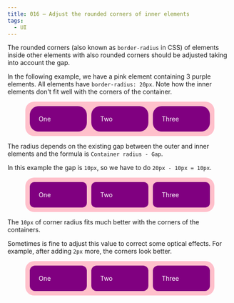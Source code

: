 ```yaml
---
title: 016 — Adjust the rounded corners of inner elements
tags:
  - UI
---
```


The rounded corners (also known as `border-radius` in CSS) of
elements inside other elements with also rounded corners should be adjusted
taking into account the gap.

<!--more -->

In the following example, we have a pink element containing 3 purple elements.
All elements have `border-radius: 20px`. Note how the inner elements don't fit
well with the corners of the container.

<figure>
  <div style="border-radius:20px;padding:10px;background-color:pink;display:flex;gap:10px;">
  <div style="border-radius:20px;padding:20px;background-color:purple;color:white;flex:1">One</div>
  <div style="border-radius:20px;padding:20px;background-color:purple;color:white;flex:1">Two</div>
  <div style="border-radius:20px;padding:20px;background-color:purple;color:white;flex:1">Three</div>
  </div>
</figure>

The radius depends on the existing gap between the outer and inner elements and
the formula is `Container radius - Gap`.

In this example the gap is `10px`, so we have to do `20px - 10px = 10px`.

<figure>
  <div style="border-radius:20px;padding:10px;background-color:pink;display:flex;gap:10px;">
    <div style="border-radius:10px;padding:20px;background-color:purple;color:white;flex:1">One</div>
    <div style="border-radius:10px;padding:20px;background-color:purple;color:white;flex:1">Two</div>
    <div style="border-radius:10px;padding:20px;background-color:purple;color:white;flex:1">Three</div>
  </div>
</figure>

The `10px` of corner radius fits much better with the corners of the containers.

Sometimes is fine to adjust this value to correct some optical effects. For
example, after adding `2px` more, the corners look better.

<figure>
  <div style="border-radius:20px;padding:10px;background-color:pink;display:flex;gap:10px;">
    <div style="border-radius:12px;padding:20px;background-color:purple;color:white;flex:1">One</div>
    <div style="border-radius:12px;padding:20px;background-color:purple;color:white;flex:1">Two</div>
    <div style="border-radius:12px;padding:20px;background-color:purple;color:white;flex:1">Three</div>
  </div>
</figure>
